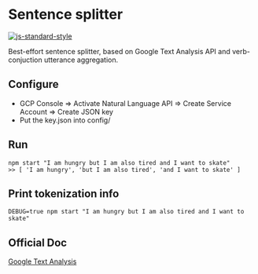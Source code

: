 # Sentence splitter
[![js-standard-style](https://img.shields.io/badge/code%20style-standard-brightgreen.svg?style=flat)](https://standardjs.com/)

Best-effort sentence splitter, based on Google Text Analysis API and verb-conjuction utterance aggregation.

## Configure

- GCP Console => Activate Natural Language API => Create Service Account => Create JSON key
- Put the key.json into config/

## Run

```
npm start "I am hungry but I am also tired and I want to skate"
>> [ 'I am hungry', 'but I am also tired', 'and I want to skate' ]
```

## Print tokenization info
```
DEBUG=true npm start "I am hungry but I am also tired and I want to skate"
```

## Official Doc

[Google Text Analysis](https://cloud.google.com/natural-language/docs/quickstart-client-libraries#client-libraries-install-nodejs)
